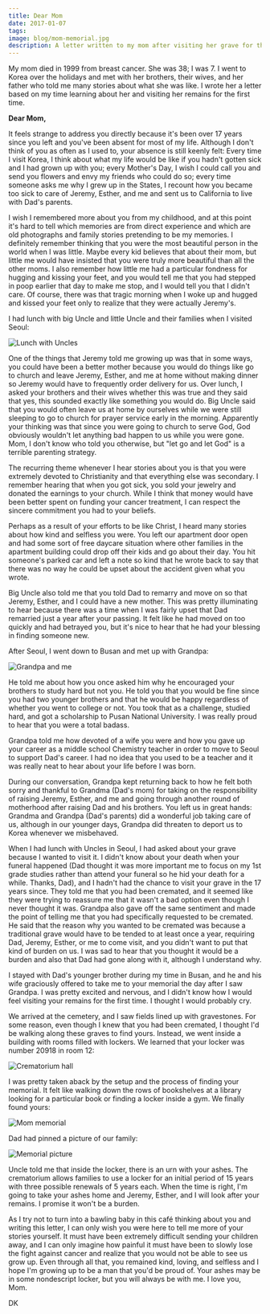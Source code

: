 ```yaml
---
title: Dear Mom
date: 2017-01-07
tags:
image: blog/mom-memorial.jpg
description: A letter written to my mom after visiting her grave for the first time, 17 years after her death
---
```


My mom died in 1999 from breast cancer. She was 38; I was 7. I went to Korea over the holidays and met with her brothers, their wives, and her father who told me many stories about what she was like. I wrote her a letter based on my time learning about her and visiting her remains for the first time.

**Dear Mom,**

It feels strange to address you directly because it's been over 17 years since you left and you've been absent for most of my life. Although I don't think of you as often as I used to, your absence is still keenly felt: Every time I visit Korea, I think about what my life would be like if you hadn't gotten sick and I had grown up with you; every Mother's Day, I wish I could call you and send you flowers and envy my friends who could do so; every time someone asks me why I grew up in the States, I recount how you became too sick to care of Jeremy, Esther, and me and sent us to California to live with Dad's parents.

I wish I remembered more about you from my childhood, and at this point it's hard to tell which memories are from direct experience and which are old photographs and family stories pretending to be my memories. I definitely remember thinking that you were the most beautiful person in the world when I was little. Maybe every kid believes that about their mom, but little me would have insisted that you were truly more beautiful than all the other moms. I also remember how little me had a particular fondness for hugging and kissing your feet, and you would tell me that you had stepped in poop earlier that day to make me stop, and I would tell you that I didn't care. Of course, there was that tragic morning when I woke up and hugged and kissed your feet only to realize that they were actually Jeremy's.

I had lunch with big Uncle and little Uncle and their families when I visited Seoul:

![Lunch with Uncles](blog/uncle-lunch.jpg)

One of the things that Jeremy told me growing up was that in some ways, you could have been a better mother because you would do things like go to church and leave Jeremy, Esther, and me at home without making dinner so Jeremy would have to frequently order delivery for us. Over lunch, I asked your brothers and their wives whether this was true and they said that yes, this sounded exactly like something you would do. Big Uncle said that you would often leave us at home by ourselves while we were still sleeping to go to church for prayer service early in the morning. Apparently your thinking was that since you were going to church to serve God, God obviously wouldn't let anything bad happen to us while you were gone. Mom, I don't know who told you otherwise, but "let go and let God" is a terrible parenting strategy.

The recurring theme whenever I hear stories about you is that you were extremely devoted to Christianity and that everything else was secondary. I remember hearing that when you got sick, you sold your jewelry and donated the earnings to your church. While I think that money would have been better spent on funding your cancer treatment, I can respect the sincere commitment you had to your beliefs.

Perhaps as a result of your efforts to be like Christ, I heard many stories about how kind and selfless you were. You left our apartment door open and had some sort of free daycare situation where other families in the apartment building could drop off their kids and go about their day. You hit someone's parked car and left a note so kind that he wrote back to say that there was no way he could be upset about the accident given what you wrote.

Big Uncle also told me that you told Dad to remarry and move on so that Jeremy, Esther, and I could have a new mother. This was pretty illuminating to hear because there was a time when I was fairly upset that Dad remarried just a year after your passing. It felt like he had moved on too quickly and had betrayed you, but it's nice to hear that he had your blessing in finding someone new.

After Seoul, I went down to Busan and met up with Grandpa:

![Grandpa and me](blog/mom-grandpa.jpg)

He told me about how you once asked him why he encouraged your brothers to study hard but not you. He told you that you would be fine since you had two younger brothers and that he would be happy regardless of whether you went to college or not. You took that as a challenge, studied hard, and got a scholarship to Pusan National University. I was really proud to hear that you were a total badass.

Grandpa told me how devoted of a wife you were and how you gave up your career as a middle school Chemistry teacher in order to move to Seoul to support Dad's career. I had no idea that you used to be a teacher and it was really neat to hear about your life before I was born.

During our conversation, Grandpa kept returning back to how he felt both sorry and thankful to Grandma (Dad's mom) for taking on the responsibility of raising Jeremy, Esther, and me and going through another round of motherhood after raising Dad and his brothers. You left us in great hands: Grandma and Grandpa (Dad's parents) did a wonderful job taking care of us, although in our younger days, Grandpa did threaten to deport us to Korea whenever we misbehaved.

When I had lunch with Uncles in Seoul, I had asked about your grave because I wanted to visit it. I didn't know about your death when your funeral happened (Dad thought it was more important me to focus on my 1st grade studies rather than attend your funeral so he hid your death for a while. Thanks, Dad), and I hadn't had the chance to visit your grave in the 17 years since. They told me that you had been cremated, and it seemed like they were trying to reassure me that it wasn't a bad option even though I never thought it was. Grandpa also gave off the same sentiment and made the point of telling me that you had specifically requested to be cremated. He said that the reason why you wanted to be cremated was because a traditional grave would have to be tended to at least once a year, requiring Dad, Jeremy, Esther, or me to come visit, and you didn't want to put that kind of burden on us. I was sad to hear that you thought it would be a burden and also that Dad had gone along with it, although I understand why.

I stayed with Dad's younger brother during my time in Busan, and he and his wife graciously offered to take me to your memorial the day after I saw Grandpa. I was pretty excited and nervous, and I didn't know how I would feel visiting your remains for the first time. I thought I would probably cry.

We arrived at the cemetery, and I saw fields lined up with gravestones. For some reason, even though I knew that you had been cremated, I thought I'd be walking along these graves to find yours. Instead, we went inside a building with rooms filled with lockers. We learned that your locker was number 20918 in room 12:

![Crematorium hall](blog/memorial-hall.jpg)

I was pretty taken aback by the setup and the process of finding your memorial. It felt like walking down the rows of bookshelves at a library looking for a particular book or finding a locker inside a gym. We finally found yours:

![Mom memorial](blog/mom-memorial.jpg)

Dad had pinned a picture of our family:

![Memorial picture](blog/memorial-picture.jpg)

Uncle told me that inside the locker, there is an urn with your ashes. The crematorium allows families to use a locker for an initial period of 15 years with three possible renewals of 5 years each. When the time is right, I'm going to take your ashes home and Jeremy, Esther, and I will look after your remains. I promise it won't be a burden.

As I try not to turn into a bawling baby in this café thinking about you and writing this letter, I can only wish you were here to tell me more of your stories yourself. It must have been extremely difficult sending your children away, and I can only imagine how painful it must have been to slowly lose the fight against cancer and realize that you would not be able to see us grow up. Even through all that, you remained kind, loving, and selfless and I hope I'm growing up to be a man that you'd be proud of. Your ashes may be in some nondescript locker, but you will always be with me. I love you, Mom.

DK

